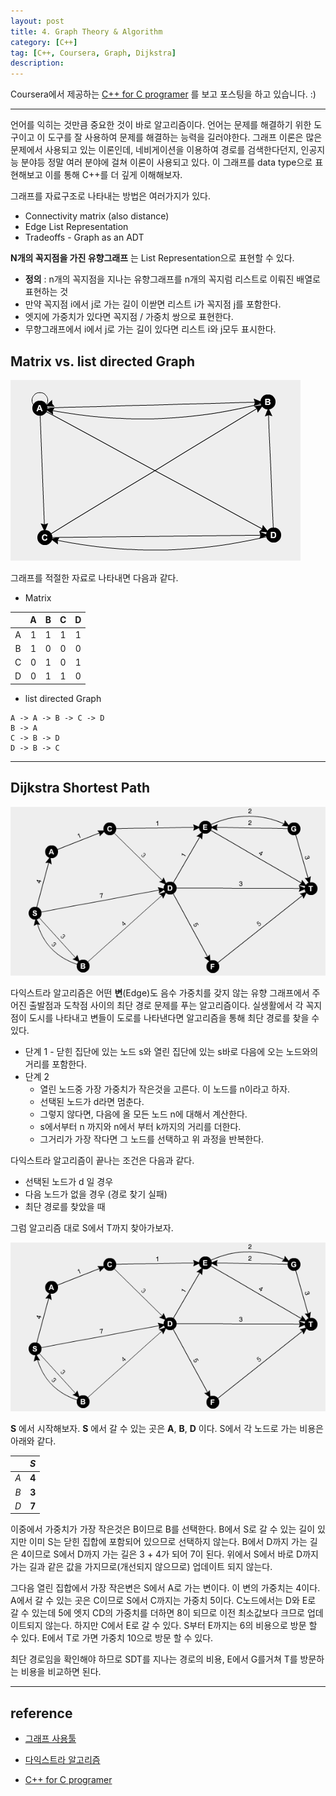 ```yaml
---
layout: post
title: 4. Graph Theory & Algorithm
category: [C++]
tag: [C++, Coursera, Graph, Dijkstra]
description:
---
```


Coursera에서 제공하는 [C++ for C programer](https://www.coursera.org/learn/c-plus-plus-a/home/info) 를 보고 포스팅을 하고 있습니다. :)

---

언어를 익히는 것만큼 중요한 것이 바로 알고리즘이다. 언어는 문제를 해결하기 위한 도구이고 이 도구를 잘 사용하여 문제를 해결하는 능력을 길러야한다. 그래프 이론은 많은 문제에서 사용되고 있는 이론인데, 네비게이션을 이용하여 경로를 검색한다던지, 인공지능 분야등 정말 여러 분야에 걸쳐 이론이 사용되고 있다. 이 그래프를 data type으로 표현해보고 이를 통해 C++를 더 깊게 이해해보자.

그래프를 자료구조로 나타내는 방법은 여러가지가 있다.

- Connectivity matrix (also distance)
- Edge List Representation
- Tradeoffs - Graph as an ADT

**N개의 꼭지점을 가진 유향그래프** 는 List Representation으로 표현할 수 있다.

- **정의** : n개의 꼭지점을 지나는 유향그래프를 n개의 꼭지럼 리스트로 이뤄진 배열로 표현하는 것
- 만약 꼭지점 i에서 j로 가는 길이 이싿면 리스트 i가 꼭지점 j를 포함한다.
- 엣지에 가중치가 있다면 꼭지점 / 가중치 쌍으로 표현한다.
- 무향그래프에서 i에서 j로 가는 길이 있다면 리스트 i와 j모두 표시한다.

## Matrix vs. list directed Graph


![그래프](/images/cpp/4/0.png)


그래프를 적절한 자료로 나타내면 다음과 같다.

- Matrix

|  |  A | B | C | D |
|:-:|:-:|:-:|:-:|:-:|
| A | 1 | 1 | 1 | 1 |
| B | 1 | 0 | 0 | 0 |
| C | 0 | 1 | 0 | 1 |
| D | 0 | 1 | 1 | 0 |  

- list directed Graph

```
A -> A -> B -> C -> D
B -> A
C -> B -> D
D -> B -> C
```

---

## Dijkstra Shortest Path

![그래프](/images/cpp/4/1.png)

다익스트라 알고리즘은 어떤 **변**(Edge)도 음수 가중치를 갖지 않는 유향 그래프에서 주어진 출발점과 도착점 사이의 최단 경로 문제를 푸는 알고리즘이다. 실생활에서 각 꼭지점이 도시를 나타내고 변들이 도로를 나타낸다면 알고리즘을 통해 최단 경로를 찾을 수 있다.

 - 단계 1 - 닫힌 집단에 있는 노드 s와 열린 집단에 있는 s바로 다음에 오는 노드와의 거리를 포함한다.
 - 단계 2
    - 열린 노드중 가장 가중치가 작은것을 고른다. 이 노드를 n이라고 하자.
    - 선택된 노드가 d라면 멈춘다.
    - 그렇지 않다면, 다음에 올 모든 노드 n에 대해서 계산한다.
    - s에서부터 n 까지와 n에서 부터 k까지의 거리를 더한다.
    - 그거리가 가장 작다면 그 노드를 선택하고 위 과정을 반복한다.

다익스트라 알고리즘이 끝나는 조건은 다음과 같다.

- 선택된 노드가 d 일 경우
- 다음 노드가 없을 경우 (경로 찾기 실패)
- 최단 경로를 찾았을 때

그럼 알고리즘 대로 S에서 T까지 찾아가보자.

![그래프](/images/cpp/4/1.png)

**S** 에서 시작해보자. **S** 에서 갈 수 있는 곳은 **A**, **B**, **D** 이다.
S에서 각 노드로 가는 비용은 아래와 같다.

|  |  *S* |
|:-:|:-:|
| *A* | **4** |
| *B* | **3** |
| *D* | **7** |

이중에서 가중치가 가장 작은것은 B이므로 B를 선택한다. B에서 S로 갈 수 있는 길이 있지만 이미 S는 닫힌 집합에 포함되어 있으므로 선택하지 않는다. B에서 D까지 가는 길은 4이므로 S에서 D까지 가는 길은 3 + 4가 되어 7이 된다. 위에서  S에서 바로 D까지 가는 길과 같은 값을 가지므로(개선되지 않으므로) 업데이트 되지 않는다.

그다음 열린 집합에서 가장 작은변은 S에서 A로 가는 변이다. 이 변의 가중치는 4이다. A에서 갈 수 있는 곳은 C이므로 S에서 C까지는 가중치 5이다. C노드에서는 D와 E로 갈 수 있는데 5에 엣지 CD의 가중치를 더하면 8이 되므로 이전 최소값보다 크므로 업데이트되지 않는다. 하지만 C에서 E로 갈 수 있다. S부터 E까지는 6의 비용으로 방문 할 수 있다. E에서 T로 가면 가중치 10으로 방문 할 수 있다.

최단 경로임을 확인해야 하므로 SDT를 지나는 경로의 비용, E에서 G를거쳐 T를 방문하는 비용을 비교하면 된다.

---

## reference

- [그래프 사용툴](http://illuminations.nctm.org/Activity.aspx?id=3550)
- [다익스트라 알고리즘](https://ko.wikipedia.org/wiki/%EB%8D%B0%EC%9D%B4%ED%81%AC%EC%8A%A4%ED%8A%B8%EB%9D%BC_%EC%95%8C%EA%B3%A0%EB%A6%AC%EC%A6%98)

- [C++ for C programer](https://www.coursera.org/learn/c-plus-plus-a/home/info)
